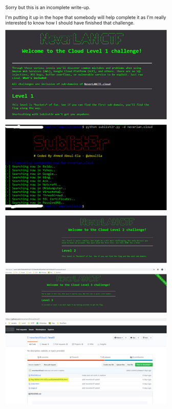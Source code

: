 Sorry but this is an incomplete write-up.

I'm putting it up in the hope that somebody will help complete it as I'm really interested to know 
how I should have finished that challenge.

![](https://github.com/k4nfr3/CTF-writeup/blob/master/2019-NeverlanCTF/start.jpg)

![](https://github.com/k4nfr3/CTF-writeup/blob/master/2019-NeverlanCTF/screen1.jpg)

![](https://github.com/k4nfr3/CTF-writeup/blob/master/2019-NeverlanCTF/screen2.jpg)

![](https://github.com/k4nfr3/CTF-writeup/blob/master/2019-NeverlanCTF/screen3.jpg)

![](https://github.com/k4nfr3/CTF-writeup/blob/master/2019-NeverlanCTF/screen3b.jpg)
